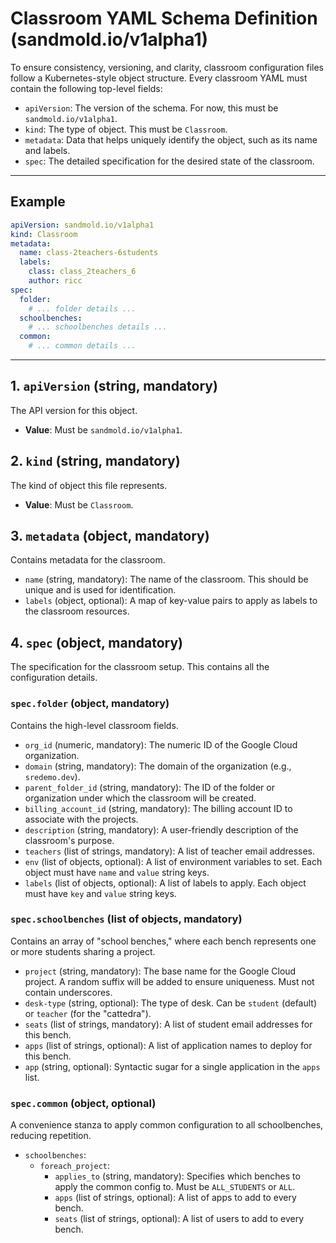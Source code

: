 # Classroom YAML Schema Definition (sandmold.io/v1alpha1)

To ensure consistency, versioning, and clarity, classroom configuration files follow a Kubernetes-style object structure. Every classroom YAML must contain the following top-level fields:

- `apiVersion`: The version of the schema. For now, this must be `sandmold.io/v1alpha1`.
- `kind`: The type of object. This must be `Classroom`.
- `metadata`: Data that helps uniquely identify the object, such as its name and labels.
- `spec`: The detailed specification for the desired state of the classroom.

---

## Example

```yaml
apiVersion: sandmold.io/v1alpha1
kind: Classroom
metadata:
  name: class-2teachers-6students
  labels:
    class: class_2teachers_6
    author: ricc
spec:
  folder:
    # ... folder details ...
  schoolbenches:
    # ... schoolbenches details ...
  common:
    # ... common details ...
```

---

## 1. `apiVersion` (string, mandatory)

The API version for this object.
- **Value**: Must be `sandmold.io/v1alpha1`.

## 2. `kind` (string, mandatory)

The kind of object this file represents.
- **Value**: Must be `Classroom`.

## 3. `metadata` (object, mandatory)

Contains metadata for the classroom.
- `name` (string, mandatory): The name of the classroom. This should be unique and is used for identification.
- `labels` (object, optional): A map of key-value pairs to apply as labels to the classroom resources.

## 4. `spec` (object, mandatory)

The specification for the classroom setup. This contains all the configuration details.

### `spec.folder` (object, mandatory)

Contains the high-level classroom fields.
- `org_id` (numeric, mandatory): The numeric ID of the Google Cloud organization.
- `domain` (string, mandatory): The domain of the organization (e.g., `sredemo.dev`).
- `parent_folder_id` (string, mandatory): The ID of the folder or organization under which the classroom will be created.
- `billing_account_id` (string, mandatory): The billing account ID to associate with the projects.
- `description` (string, mandatory): A user-friendly description of the classroom's purpose.
- `teachers` (list of strings, mandatory): A list of teacher email addresses.
- `env` (list of objects, optional): A list of environment variables to set. Each object must have `name` and `value` string keys.
- `labels` (list of objects, optional): A list of labels to apply. Each object must have `key` and `value` string keys.

### `spec.schoolbenches` (list of objects, mandatory)

Contains an array of "school benches," where each bench represents one or more students sharing a project.
- `project` (string, mandatory): The base name for the Google Cloud project. A random suffix will be added to ensure uniqueness. Must not contain underscores.
- `desk-type` (string, optional): The type of desk. Can be `student` (default) or `teacher` (for the "cattedra").
- `seats` (list of strings, mandatory): A list of student email addresses for this bench.
- `apps` (list of strings, optional): A list of application names to deploy for this bench.
- `app` (string, optional): Syntactic sugar for a single application in the `apps` list.

### `spec.common` (object, optional)

A convenience stanza to apply common configuration to all schoolbenches, reducing repetition.
- `schoolbenches`:
  - `foreach_project`:
    - `applies_to` (string, mandatory): Specifies which benches to apply the common config to. Must be `ALL_STUDENTS` or `ALL`.
    - `apps` (list of strings, optional): A list of apps to add to every bench.
    - `seats` (list of strings, optional): A list of users to add to every bench.